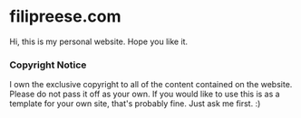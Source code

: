 # filipreese.com

Hi, this is my personal website. Hope you like it. 

### Copyright Notice

I own the exclusive copyright to all of the content contained on the website. Please do not pass it off as your own. If you would like to use this is as a template for your own site, that's probably fine. Just ask me first. :) 
